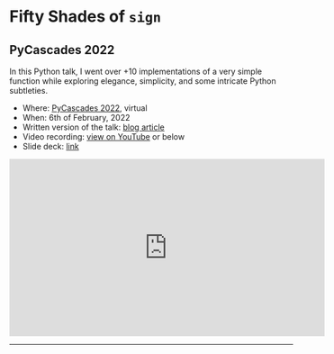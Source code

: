 # Fifty Shades of `sign`

## PyCascades 2022

In this Python talk, I went over +10 implementations of a very simple function while exploring elegance, simplicity, and some intricate Python subtleties.

 - Where: [PyCascades 2022](https://2022.pycascades.com/program/talks/fifty-shades-of-sign/), virtual
 - When: 6th of February, 2022
 - Written version of the talk: [blog article](/blog/50-shades-of-sign)
 - Video recording: [view on YouTube](https://youtu.be/FkE-HrxSFCM) or below
 - Slide deck: [link](https://github.com/mathspp/talks/blob/main/20220206_pycascades/slide_deck.pdf)

<div style="text-align:center">
<iframe width="560" height="315" src="https://www.youtube.com/embed/FkE-HrxSFCM?start=99" title="YouTube video player" frameborder="0" allow="accelerometer; autoplay; clipboard-write; encrypted-media; gyroscope; picture-in-picture; web-share" allowfullscreen></iframe>
</div>

---
